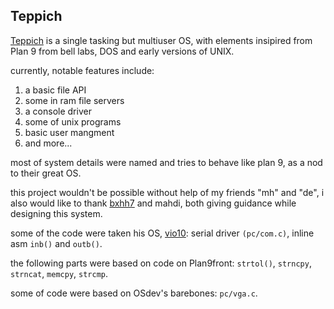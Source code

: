 Teppich
------
[Teppich](http://www.felloff.net/usr/cinap_lenrek/music/teppich3.mp3) is a single tasking but multiuser OS, with elements insipired from Plan 9 from bell labs, DOS and early versions of UNIX.

currently, notable features include:
1. a basic file API
2. some in ram file servers
3. a console driver
4. some of unix programs
5. basic user mangment
6. and more...

most of system details were named and tries to behave like plan 9, as a nod to their great OS.

this project wouldn't be possible without help of my friends "mh" and "de",
i also would like to thank [bxhh7](https://github.com/bxhh7) and mahdi, both giving guidance while designing this system.

some of the code were taken his OS, [vio10](https://github.com/bxhh7/vio10):
serial driver `(pc/com.c)`,
inline asm `inb()` and `outb()`.

the following parts were based on code on Plan9front:
`strtol()`, `strncpy`, `strncat`, `memcpy`, `strcmp`.


some of code were based on OSdev's barebones:
`pc/vga.c`.
